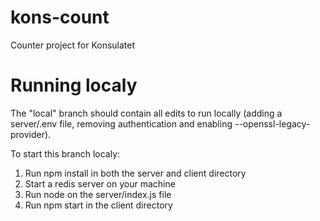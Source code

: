 # kons-count
Counter project for Konsulatet

# Running localy
The "local" branch should contain all edits to run locally (adding a server/.env file, removing authentication and enabling --openssl-legacy-provider).

To start this branch localy:
1. Run npm install in both the server and client directory
2. Start a redis server on your machine
3. Run node on the server/index.js file
4. Run npm start in the client directory
